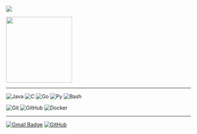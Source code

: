 ![](https://komarev.com/ghpvc/?username=bluurw&color=006bed)

<a href="https://github.com/bluurw" title="Bluurw">
  <img height="180em" src="https://github-readme-stats.vercel.app/api?username=bluurw&theme=dracula&show_icons=true" />
</a>

---

![Java](https://img.shields.io/badge/-Java-333333?style=flat&logo=Java&logoColor=007396)
![C](https://img.shields.io/badge/-C-333333?style=flat&logo=C&logoColor=007396)
![Go](https://img.shields.io/badge/-Go-333333?style=flat&logo=Go&logoColor=007396)
![Py](https://img.shields.io/badge/-Python-333333?style=flat&logo=Python&logoColor=007396)
![Bash](https://img.shields.io/badge/Bash-333333?style=flat&logo=gnu-bash&logoColor=white)

![Git](https://img.shields.io/badge/-Git-333333?style=flat&logo=git)
![GitHub](https://img.shields.io/badge/-GitHub-333333?style=flat&logo=github)
![Docker](https://img.shields.io/badge/-Docker-333333?style=flat&logo=docker)

---
[![Gmail Badge](https://img.shields.io/badge/-bluuryface@protonmail.com-006bed?style=flat-square&logo=Gmail&logoColor=white&link=mailto:bluuryface@protonmail.com)](mailto:bluuryface@protonmail.com)
[![GitHub](https://img.shields.io/github/followers/bluurw?label=follow&style=social)](https://github.com/bluurw)
